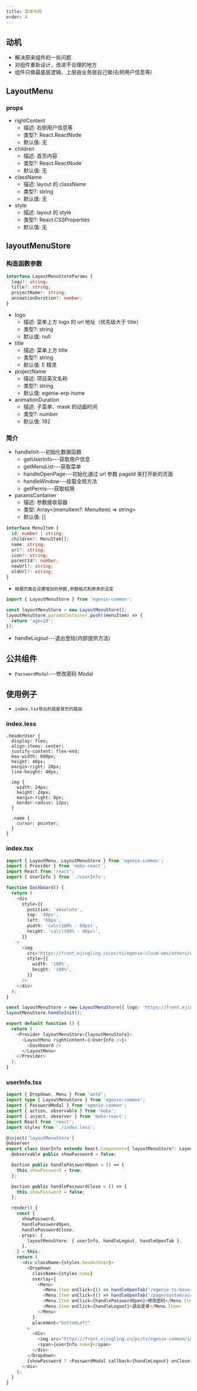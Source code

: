 ```yaml
---
title: 菜单布局
order: 4
---
```


## 动机

- 解决原来组件的一些问题
- 对组件重新设计，改进不合理的地方
- 组件只做最底层逻辑，上层由业务层自己做(右侧用户信息等)

## LayoutMenu

### props

- rightContent
  - 描述: 右侧用户信息等
  - 类型?: React.ReactNode
  - 默认值: 无
- children
  - 描述: 首页内容
  - 类型?: React.ReactNode
  - 默认值: 无
- className
  - 描述: layout 的 className
  - 类型?: string
  - 默认值: 无
- style
  - 描述: layout 的 style
  - 类型?: React.CSSProperties
  - 默认值: 无

## layoutMenuStore

### 构造函数参数

```ts
interface LayoutMenuStoreParams {
  logo?: string;
  title?: string;
  projectName?: string;
  animationDuration?: number;
}
```

- logo
  - 描述: 菜单上方 logo 的 url 地址（优先级大于 title）
  - 类型?: string
  - 默认值: null
- title
  - 描述: 菜单上方 title
  - 类型?: string
  - 默认值: E 精灵
- projectName
  - 描述: 项目英文名称
  - 类型?: string
  - 默认值: egenie-erp-home
- animationDuration
  - 描述: 子菜单、mask 的动画时间
  - 类型?: number
  - 默认值: 192

### 简介

- handleInit---初始化数据函数
  - getUserInfo---获取用户信息
  - getMenuList---获取菜单
  - handleOpenPage---初始化通过 url 参数 pageId 来打开新的页面
  - handleWindow---挂载全局方法
  - getPerms---获取权限
- paramsContainer
  - 描述: 参数接收容器
  - 类型: Array<(menuItem?: MenuItem) => string>
  - 默认值: []

```ts
interface MenuItem {
  id: number | string;
  children?: MenuItem[];
  name: string;
  url?: string;
  icon?: string;
  parentId?: number;
  newUrl?: string;
  oldUrl?: string;
}
```

- `根据页面去设置增加的参数,参数格式和原来的没变`

```ts
import { LayoutMenuStore } from 'egenie-common';

const layoutMenuStore = new LayoutMenuStore();
layoutMenuStore.paramsContainer.push((menuItem) => {
  return 'age=10';
});
```

- handleLogout---退出登陆(内部提供方法)

## 公共组件

- `PasswordModal`---修改密码 Modal

## 使用例子

- `index.tsx导出的就是首页的路由`

### index.less

```less
.headerUser {
  display: flex;
  align-items: center;
  justify-content: flex-end;
  max-width: 600px;
  height: 40px;
  margin-right: 20px;
  line-height: 40px;

  img {
    width: 24px;
    height: 24px;
    margin-right: 8px;
    border-radius: 12px;
  }

  .name {
    cursor: pointer;
  }
}
```

### index.tsx

```ts
import { LayoutMenu, LayoutMenuStore } from 'egenie-common';
import { Provider } from 'mobx-react';
import React from 'react';
import { UserInfo } from './userInfo';

function Dashboard() {
  return (
    <div
      style={{
        position: 'absolute',
        top: '40px',
        left: '60px',
        width: 'calc(100% - 60px)',
        height: 'calc(100% - 40px)',
      }}
    >
      <img
        src="https://front.ejingling.cn/pc/ts/egenie-cloud-wms/others/wmsHome.png"
        style={{
          width: '100%',
          height: '100%',
        }}
      />
    </div>
  );
}

const layoutMenuStore = new LayoutMenuStore({ logo: 'https://front.ejingling.cn/pc/ts/egenie-common/images/wmsLogo.png' });
layoutMenuStore.handleInit();

export default function () {
  return (
    <Provider layoutMenuStore={layoutMenuStore}>
      <LayoutMenu rightContent={<UserInfo />}>
        <Dashboard />
      </LayoutMenu>
    </Provider>
  );
}
```

### userInfo.tsx

```ts
import { Dropdown, Menu } from 'antd';
import type { LayoutMenuStore } from 'egenie-common';
import { PasswordModal } from 'egenie-common';
import { action, observable } from 'mobx';
import { inject, observer } from 'mobx-react';
import React from 'react';
import styles from './index.less';

@inject('layoutMenuStore')
@observer
export class UserInfo extends React.Component<{ layoutMenuStore?: LayoutMenuStore }> {
  @observable public showPassword = false;

  @action public handlePasswordOpen = () => {
    this.showPassword = true;
  };

  @action public handlePasswordClose = () => {
    this.showPassword = false;
  };

  render() {
    const {
      showPassword,
      handlePasswordOpen,
      handlePasswordClose,
      props: {
        layoutMenuStore: { userInfo, handleLogout, handleOpenTab },
      },
    } = this;
    return (
      <div className={styles.headerUser}>
        <Dropdown
          className={styles.name}
          overlay={
            <Menu>
              <Menu.Item onClick={() => handleOpenTab('/egenie-ts-baseinfo/exportList/index', 'export_task_center', '导入导出任务中心', 'zc_pfs')}>导入导出任务中心</Menu.Item>
              <Menu.Item onClick={() => handleOpenTab('/page/system/account_center/index.html', 'account_center', '店铺账户中心', 'zc_pfs')}>店铺账户中心</Menu.Item>
              <Menu.Item onClick={handlePasswordOpen}>修改密码</Menu.Item>
              <Menu.Item onClick={handleLogout}>退出登录</Menu.Item>
            </Menu>
          }
          placement="bottomLeft"
        >
          <div>
            <img src="https://front.ejingling.cn/pc/ts/egenie-common/images/avator.png" />
            <span>{userInfo.name}</span>
          </div>
        </Dropdown>
        {showPassword ? <PasswordModal callback={handleLogout} onClose={handlePasswordClose} /> : null}
      </div>
    );
  }
}
```
